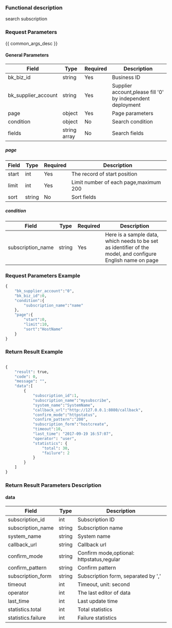 ### Functional description

search subscription

### Request Parameters

{{ common_args_desc }}

#### General Parameters

| Field                |  Type      | Required	   |  Description                       |
|---------------------|------------|--------|-----------------------------|
| bk_biz_id           | string     | Yes     | Business ID                      |
| bk_supplier_account | string     | Yes     | Supplier account,please fill '0' by independent deployment  |
| page                | object     | Yes     | Page parameters                    |
| condition           | object     | No     | Search condition                    |
| fields              |string array| No     | Search fields                  |

##### page

| Field      |  Type      | Required	   |  Description                |
|-----------|------------|--------|----------------------|
| start     |  int       | Yes     | The record of start position         |
| limit     |  int       | Yes     | Limit number of each page,maximum 200 |
| sort      |  string    | No     | Sort fields             |

##### condition

| Field      |  Type      | Required	   |  Description      |
|-----------|------------|--------|------------|
| subscription_name  |string      |Yes      | Here is a sample data, which needs to be set as identifier of the model, and configure English name on page |     

### Request Parameters Example

```python
{
    "bk_supplier_account":"0",
    "bk_biz_id":0,
    "condition":{
        "subscription_name":"name"
    },
    "page":{
        "start":0,
        "limit":10,
        "sort":"HostName"
    }
}
```

### Return Result Example

```python

{
    "result": true,
    "code": 0,
    "message": "",
    "data":[
   		{
   			"subscription_id":1,
   			"subscription_name":"mysubscribe",
   			"system_name":"SystemName",
   			"callback_url":"http://127.0.0.1:8080/callback",
   			"confirm_mode":"httpstatus",
   			"confirm_pattern":"200",
   			"subscription_form":"hostcreate",
   			"timeout":10,
   			"last_time": "2017-09-19 16:57:07",
   			"operator": "user",
   			"statistics": {
   				"total": 30,
   				"failure": 2
   			}
   		}
    ]
}
```

### Return Result Parameters Description

#### data

| Field                 | Type      | Description                                       |
|----------------------|-----------|--------------------------------------------|
| subscription_id      | int       | Subscription ID                                     |
| subscription_name    | string    | Subscription name                                      |
| system_name          | string    | System name                                    |
| callback_url         | string    | Callback url                                    |
| confirm_mode         | string    | Confirm mode,optional: httpstatus,regular |
| confirm_pattern      | string    | Confirm pattern                                |
| subscription_form    | string    | Subscription form, separated by ','                          |
| timeout              | int       | Timeout, unit: second                         |
| operator             | int       | The last editor of data                     |
| last_time            | int       | Last update time                                     |
| statistics.total     | int       | Total statistics                                   |
| statistics.failure   | int       | Failure statistics                                 |
